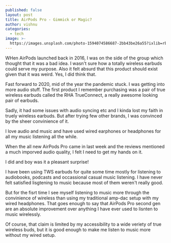 ```yaml
---
published: false
layout: post
title: AirPods Pro - Gimmick or Magic?
author: vishnu
categories:
  - tech
image: >-
  https://images.unsplash.com/photo-1594074586687-2bb43be26a55?ixlib=rb-1.2.1&ixid=MnwxMjA3fDB8MHxwaG90by1wYWdlfHx8fGVufDB8fHx8&auto=format&fit=crop&w=2729&q=80
---
```

WHen AirPods launched back in 2016, I was on the side of the group which thought that it was a bad idea. I wasn't sure how a totally wireless earbuds could serve my purpose. Also it felt absurd that this product should exist given that it was weird. Yes, I did think that.

Fast forward to 2020, mid of the year the pandemic stuck. I was getting into more audio stuff. The first product I remember purchasing was a pair of true wireless earbuds called the RHA TrueConnect, a really awesome looking pair of earbuds.

Sadly, it had some issues with audio syncing etc and I kinda lost my faith in truely wireless earbuds. But after trying few other brands, I was convinced by the sheer convinience of it.

I love audio and music and have used wired earphones or headphones for all my music listening all the while.

When the all new AirPods Pro came in last week and the reviews mentioned a much imporved audio quality, I felt I need to get my hands on it.

I did and boy was it a pleasant surprise!

I have been using TWS earbuds for quite some time mostly for listening to audiobooks, podcasts and occassional casual music listening. I have never felt satisfied lisgtening to music because most of them weren't really good.

But for the fisrt time I see myself listening to music more through the convinience of wireless than using my traditional amp-dac setup with my wired headphones. That goes enough to say that AirPods Pro second gen are an absolute improvement over anything I have ever used to lisnten to music wirelessly.

Of course, that claim is limited by my accessibility to a wide veriety of true wireless buds, but it is good enough to make me listen to music more without my wired setup.
